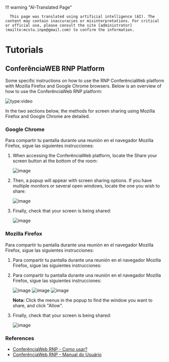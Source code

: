 
!!! warning "AI-Translated Page"

      This page was translated using artificial intelligence (AI). The content may contain inaccuracies or misinterpretations. For critical or official use, please consult the site [administrator](mailto:mcstu.inpe@gmail.com) to confirm the information.


# Tutorials

## ConferênciaWEB RNP Platform

Some specific instructions on how to use the RNP ConferênciaWeb platform with Mozilla Firefox and Google Chrome browsers. Below is an overview of how to use the ConferênciaWeb RNP platform:

![type:video](https://eduplay.rnp.br/portal/video/embed/139335)

In the two sections below, the methods for screen sharing using Mozilla Firefox and Google Chrome are detailed.

### Google Chrome

Para compartir tu pantalla durante una reunión en el navegador Mozilla Firefox, sigue las siguientes instrucciones:

1. When accessing the ConferênciaWeb platform, locate the Share your screen button at the bottom of the room:

    ![image](../../figs/01.png)

2. Then, a popup will appear with screen sharing options. If you have multiple monitors or several open windows, locate the one you wish to share: 

    ![image](../../figs/02.png)

3. Finally, check that your screen is being shared: 

    ![image](../../figs/03.png)

### Mozilla Firefox

Para compartir tu pantalla durante una reunión en el navegador Mozilla Firefox, sigue las siguientes instrucciones:

1. Para compartir tu pantalla durante una reunión en el navegador Mozilla Firefox, sigue las siguientes instrucciones: 

2. Para compartir tu pantalla durante una reunión en el navegador Mozilla Firefox, sigue las siguientes instrucciones: 

    ![image](../../figs/05.png)
    ![image](../../figs/06.png)
    ![image](../../figs/07.png)

    **Nota:** Click the menus in the popup to find the window you want to share, and click "Allow". 

3. Finally, check that your screen is being shared: 

    ![image](../../figs/08.png)


### References

* [ConferênciaWeb RNP - Como usar?](https://conferenciaweb.rnp.br/#como_usar)
* [ConferênciaWeb RNP - Manual do Usuário](https://ajuda.rnp.br/conferenciaweb/manuais-de-uso-do-servico/manual-do-usuario)
